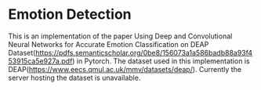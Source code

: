 # Emotion  Detection

This is an implementation of the paper Using Deep and Convolutional Neural Networks for
Accurate Emotion Classification on DEAP Dataset(https://pdfs.semanticscholar.org/0be8/156073a1a586badb88a93f453915ca5e927a.pdf) in Pytorch. The dataset used in this implementation is DEAP(https://www.eecs.qmul.ac.uk/mmv/datasets/deap/). Currently the server hosting the dataset is unavailable.
